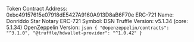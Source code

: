 Token Contract Address: 0xbc49157615e07918dE5427A9160A913D8aB6F70e
ERC-721 Name: Donriddo Star Notary
ERC-721 Symbol: DSN
Truffle Version: v5.1.34 (core: 5.1.34)
OpenZeppelin Version: ```json
                      {
                        "@openzeppelin/contracts": "^3.1.0",
                        "@truffle/hdwallet-provider": "^1.0.42"
                      }
                      ```
